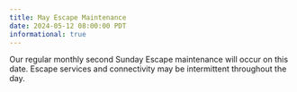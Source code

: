 ```yaml
---
title: May Escape Maintenance
date: 2024-05-12 08:00:00 PDT
informational: true
---
```


Our regular monthly second Sunday Escape maintenance will occur on this date. Escape services and connectivity may be intermittent throughout the day.

